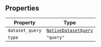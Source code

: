 ## Properties

| Property                                   | Type                                          |
| ------------------------------------------ | --------------------------------------------- |
| <a id="dataset_query"></a> `dataset_query` | [`NativeDatasetQuery`](NativeDatasetQuery.md) |
| <a id="type"></a> `type`                   | `"query"`                                     |
